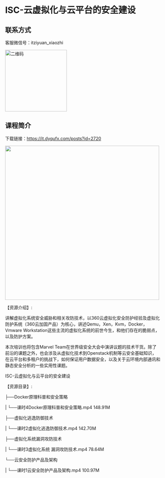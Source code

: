 # ISC-云虚拟化与云平台的安全建设

## 联系方式

客服微信号：itziyuan_xiaozhi

<img src="https://ziyuanyun.oss-cn-guangzhou.aliyuncs.com/common/20240614073449/666b82192834a.jpg" width="200" height="200" alt="二维码">

## 课程简介

下载链接：https://it.dyqufx.com/posts?id=2720

<img src="https://ziyuanyun.oss-cn-guangzhou.aliyuncs.com/yun/20240515184239/6644919fe11e0.jpg" width="500" alt="">

  【资源介绍】:

 讲解虚拟化系统安全威胁和相关攻防技术，以360云虚拟化安全防护经验及虚拟化防护系统（360云加固产品）为核心，讲述Qemu，Xen，Kvm，Docker，Vmware Workstation这些主流的虚拟化系统的前世今生，和他们存在的脆弱点，以及防护方案。

 本次培训也将包含Marvel Team在世界级安全大会中演讲议题的技术干货。除了前沿的课题之外，也会涉及从虚拟化技术到Openstack机制等云安全基础知识，在云平台和多租户的挑战下，如何保证用户数据安全，以及关于云环境内部通讯和静态安全分析的一些实用性课题。

 ISC-云虚拟化与云平台的安全建设



 【资源目录】:

 ├──Docker原理科普和安全策略

 | └──课时4Docker原理科普和安全策略.mp4 148.91M

 ├──虚拟化逃逸防御技术

 | └──课时2虚拟化逃逸防御技术.mp4 142.70M

 ├──虚拟化系统漏洞攻防技术

 | └──课时3虚拟化系统 漏洞攻防技术.mp4 78.64M

 └──云安全防护产品及架构

 | └──课时1云安全防护产品及架构.mp4 100.97M

  